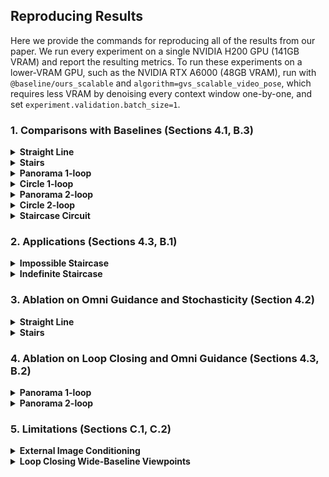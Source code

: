## Reproducing Results

Here we provide the commands for reproducing all of the results from our paper. We run every experiment on a single NVIDIA H200 GPU (141GB VRAM) and report the resulting metrics. To run these experiments on a lower-VRAM GPU, such as the NVIDIA RTX A6000 (48GB VRAM), run with `@baseline/ours_scalable` and `algorithm=gvs_scalable_video_pose`, which requires less VRAM by denoising every context window one-by-one, and set `experiment.validation.batch_size=1`.

### 1. Comparisons with Baselines (Sections 4.1, B.3)

<details>
<summary><b>Straight Line</b></summary>

a) History-Guided Autoregressive Sampling
```
python main.py @baseline/autoregressive algorithm=dfot_video_pose dataset=straight_line @experiment/main_autoregressive_straight_line 
```

b) StochSync
```
python main.py @baseline/stochsync algorithm=stochsync_video_pose dataset=straight_line @experiment/main_stochsync_straight_line 
```

c) Ours
```
python main.py @baseline/ours algorithm=gvs_video_pose dataset=straight_line @experiment/main_ours_straight_line 
```

</details>

<details>
<summary><b>Stairs</b></summary>

a) History-Guided Autoregressive Sampling
```
python main.py @baseline/autoregressive algorithm=dfot_video_pose dataset=stairs @experiment/main_autoregressive_stairs 
```

b) StochSync
```
python main.py @baseline/stochsync algorithm=stochsync_video_pose dataset=stairs @experiment/main_stochsync_stairs 
```

c) Ours
```
python main.py @baseline/ours algorithm=gvs_video_pose dataset=stairs @experiment/main_ours_stairs
```
</details>

<details>
<summary><b>Panorama 1-loop</b></summary>

a) History-Guided Autoregressive Sampling
```
python main.py @baseline/autoregressive_rag algorithm=dfot_rag_video_pose dataset=panorama_1loop @experiment/main_autoregressive_panorama_1loop 
```

b) StochSync
```
python main.py @baseline/stochsync algorithm=stochsync_video_pose dataset=panorama_1loop @experiment/main_stochsync_panorama_1loop 
```

c) Ours
```
python main.py @baseline/ours algorithm=gvs_video_pose dataset=panorama_1loop @experiment/main_ours_panorama_1loop
```

</details>

<details>
<summary><b>Circle 1-loop</b></summary>

a) History-Guided Autoregressive Sampling
```
python main.py @baseline/autoregressive_rag algorithm=dfot_rag_video_pose dataset=circle_1loop @experiment/main_autoregressive_circle_1loop 
```

b) StochSync
```
python main.py @baseline/stochsync algorithm=stochsync_video_pose dataset=circle_1loop @experiment/main_stochsync_circle_1loop 
```

c) Ours
```
python main.py @baseline/ours algorithm=gvs_video_pose dataset=circle_1loop @experiment/main_ours_circle_1loop
```

</details>

<details>
<summary><b>Panorama 2-loop</b></summary>

a) History-Guided Autoregressive Sampling
```
python main.py @baseline/autoregressive_rag algorithm=dfot_rag_video_pose dataset=panorama_2loop @experiment/main_autoregressive_panorama_2loop 
```

b) StochSync
```
python main.py @baseline/stochsync algorithm=stochsync_video_pose dataset=panorama_2loop @experiment/main_stochsync_panorama_2loop 
```

c) Ours
```
python main.py @baseline/ours algorithm=gvs_video_pose dataset=panorama_2loop @experiment/main_ours_panorama_2loop
```

</details>

<details>
<summary><b>Circle 2-loop</b></summary>

a) History-Guided Autoregressive Sampling
```
python main.py @baseline/autoregressive_rag algorithm=dfot_rag_video_pose dataset=circle_2loop @experiment/main_autoregressive_circle_2loop 
```

b) StochSync
```
python main.py @baseline/stochsync algorithm=stochsync_video_pose dataset=circle_2loop @experiment/main_stochsync_circle_2loop
```

c) Ours
```
python main.py @baseline/ours algorithm=gvs_video_pose dataset=circle_2loop @experiment/main_ours_circle_2loop
```

</details>

<details>
<summary><b>Staircase Circuit</b></summary>

a) History-Guided Autoregressive Sampling
```
python main.py @baseline/autoregressive_rag algorithm=dfot_rag_video_pose dataset=staircase_circuit @experiment/main_autoregressive_staircase_circuit 
```

b) StochSync
```
python main.py @baseline/stochsync algorithm=stochsync_video_pose dataset=staircase_circuit @experiment/main_stochsync_staircase_circuit 
```

c) Ours
```
python main.py @baseline/ours algorithm=gvs_video_pose dataset=staircase_circuit @experiment/main_ours_staircase_circuit
```

</details>

### 2. Applications (Sections 4.3, B.1)

<details>
<summary><b>Impossible Staircase</b></summary>

```
python main.py @baseline/ours algorithm=gvs_video_pose dataset=impossible_staircase @experiment/application_impossible_staircase
```

</details>

<details>
<summary><b>Indefinite Staircase</b></summary>

```
python main.py @baseline/ours_scalable algorithm=gvs_scalable_video_pose dataset=indefinite_staircase_nframes1080_nloops9 @experiment/application_indefinite_staircase
```

</details>

### 3. Ablation on Omni Guidance and Stochasticity (Section 4.2)

<details>
<summary><b>Straight Line</b></summary>

a) No Omni Guidance, $\eta = 0$
```
python main.py @baseline/ours_condgscale1p0_histgscale0p0_eta0 algorithm=gvs_no_omniguide_video_pose dataset=straight_line @experiment/ablation_no_omniguide_eta0_straight_line
```

b) No Omni Guidance, $\eta = 0.5$
```
python main.py @baseline/ours_condgscale1p0_histgscale0p0_eta0p5_maxstoch algorithm=gvs_no_omniguide_video_pose dataset=straight_line @experiment/ablation_no_omniguide_eta0p5_maxstoch_straight_line
```

c) No Omni Guidance, $\eta = 0.9$
```
python main.py @baseline/ours_condgscale1p0_histgscale0p0_eta0p9_maxstoch algorithm=gvs_no_omniguide_video_pose dataset=straight_line @experiment/ablation_no_omniguide_eta0p9_maxstoch_straight_line
```

d) No Omni Guidance, $\eta = 1.0$
```
python main.py @baseline/ours_condgscale1p0_histgscale0p0_eta1p0_maxstoch algorithm=gvs_no_omniguide_video_pose dataset=straight_line @experiment/ablation_no_omniguide_eta1p0_maxstoch_straight_line
```

e) Omni Guidance, $\eta = 0$
```
python main.py @baseline/ours_jointgscale1p0_eta0 algorithm=gvs_video_pose dataset=straight_line @experiment/ablation_omniguide_eta0_straight_line
```

f) Omni Guidance, $\eta = 0.5$
```
python main.py @baseline/ours_jointgscale1p0_eta0p5_maxstoch algorithm=gvs_video_pose dataset=straight_line @experiment/ablation_omniguide_eta0p5_maxstoch_straight_line
```

g) Omni Guidance, $\eta = 0.9$
```
python main.py @baseline/ours_jointgscale1p0_eta0p9_maxstoch algorithm=gvs_video_pose dataset=straight_line @experiment/ablation_omniguide_eta0p9_maxstoch_straight_line
```

h) Omni Guidance, $\eta = 1.0$
```
python main.py @baseline/ours_jointgscale1p0_eta1p0_maxstoch algorithm=gvs_video_pose dataset=straight_line @experiment/ablation_omniguide_eta1p0_maxstoch_straight_line
```

</details>

<details>
<summary><b>Stairs</b></summary>

a) No Omni Guidance, $\eta = 0$
```
python main.py @baseline/ours_condgscale1p0_histgscale0p0_eta0 algorithm=gvs_no_omniguide_video_pose dataset=stairs @experiment/ablation_no_omniguide_eta0_stairs
```

b) No Omni Guidance, $\eta = 0.5$
```
python main.py @baseline/ours_condgscale1p0_histgscale0p0_eta0p5_maxstoch algorithm=gvs_no_omniguide_video_pose dataset=stairs @experiment/ablation_no_omniguide_eta0p5_maxstoch_stairs
```

c) No Omni Guidance, $\eta = 0.9$
```
python main.py @baseline/ours_condgscale1p0_histgscale0p0_eta0p9_maxstoch algorithm=gvs_no_omniguide_video_pose dataset=stairs @experiment/ablation_no_omniguide_eta0p9_maxstoch_stairs
```

d) No Omni Guidance, $\eta = 1.0$
```
python main.py @baseline/ours_condgscale1p0_histgscale0p0_eta1p0_maxstoch algorithm=gvs_no_omniguide_video_pose dataset=stairs @experiment/ablation_no_omniguide_eta1p0_maxstoch_stairs
```

e) Omni Guidance, $\eta = 0$
```
python main.py @baseline/ours_jointgscale1p0_eta0 algorithm=gvs_video_pose dataset=stairs @experiment/ablation_omniguide_eta0_stairs
```

f) Omni Guidance, $\eta = 0.5$
```
python main.py @baseline/ours_jointgscale1p0_eta0p5_maxstoch algorithm=gvs_video_pose dataset=stairs @experiment/ablation_omniguide_eta0p5_maxstoch_stairs
```

g) Omni Guidance, $\eta = 0.9$
```
python main.py @baseline/ours_jointgscale1p0_eta0p9_maxstoch algorithm=gvs_video_pose dataset=stairs @experiment/ablation_omniguide_eta0p9_maxstoch_stairs
```

h) Omni Guidance, $\eta = 1.0$
```
python main.py @baseline/ours_jointgscale1p0_eta1p0_maxstoch algorithm=gvs_video_pose dataset=stairs @experiment/ablation_omniguide_eta1p0_maxstoch_stairs
```

</details>

### 4. Ablation on Loop Closing and Omni Guidance (Sections 4.3, B.2)

<details>
<summary><b>Panorama 1-loop</b></summary>

a) No Loop Closing, No Omni Guidance
```
python main.py @baseline/ours_condgscale1p0_histgscale0p0_eta0p9_maxstoch algorithm=gvs_no_omniguide_video_pose dataset=panorama_1loop @experiment/ablation_no_loopclose_no_omniguide_eta0p9_maxstoch_panorama_1loop
```

b) No Loop Closing, Omni Guidance
```
python main.py @baseline/ours_jointgscale1p0_eta0p9_maxstoch algorithm=gvs_video_pose dataset=panorama_1loop @experiment/ablation_no_loopclose_omniguide_eta0p9_maxstoch_panorama_1loop
```

c) Loop Closing, No Omni Guidance
```
python main.py @baseline/ours_condgscale1p0_histgscale0p0_eta0p9_maxstoch algorithm=gvs_no_omniguide_video_pose dataset=panorama_1loop @experiment/ablation_loopclose_no_omniguide_eta0p9_maxstoch_panorama_1loop
```

d) Loop Closing, Omni Guidance
```
python main.py @baseline/ours_jointgscale1p0_eta0p9_maxstoch algorithm=gvs_video_pose dataset=panorama_1loop @experiment/ablation_loopclose_omniguide_eta0p9_maxstoch_panorama_1loop
```

</details>

<details>
<summary><b>Panorama 2-loop</b></summary>

a) No Loop Closing, No Omni Guidance
```
python main.py @baseline/ours_condgscale1p0_histgscale0p0_eta0p9_maxstoch algorithm=gvs_no_omniguide_video_pose dataset=panorama_2loop @experiment/ablation_no_loopclose_no_omniguide_eta0p9_maxstoch_panorama_2loop
```

b) No Loop Closing, Omni Guidance
```
python main.py @baseline/ours_jointgscale1p0_eta0p9_maxstoch algorithm=gvs_video_pose dataset=panorama_2loop @experiment/ablation_no_loopclose_omniguide_eta0p9_maxstoch_panorama_2loop
```

c) Loop Closing, No Omni Guidance
```
python main.py @baseline/ours_condgscale1p0_histgscale0p0_eta0p9_maxstoch algorithm=gvs_no_omniguide_video_pose dataset=panorama_2loop @experiment/ablation_loopclose_no_omniguide_eta0p9_maxstoch_panorama_2loop
```

d) Loop Closing, Omni Guidance
```
python main.py @baseline/ours_jointgscale1p0_eta0p9_maxstoch algorithm=gvs_video_pose dataset=panorama_2loop @experiment/ablation_loopclose_omniguide_eta0p9_maxstoch_panorama_2loop
```

e) Loop Closing, No Omni Guidance, $\eta = 0.8$
```
python main.py @baseline/ours_condgscale1p0_histgscale0p0_eta0p8_maxstoch algorithm=gvs_no_omniguide_video_pose dataset=panorama_2loop @experiment/ablation_loopclose_no_omniguide_eta0p8_maxstoch_panorama_2loop
```

f) Loop Closing, Omni Guidance, $\eta = 0.8$
```
python main.py @baseline/ours_jointgscale1p0_eta0p8_maxstoch algorithm=gvs_video_pose dataset=panorama_2loop @experiment/ablation_loopclose_omniguide_eta0p8_maxstoch_panorama_2loop
```

</details>

### 5. Limitations (Sections C.1, C.2)

<details>
<summary><b>External Image Conditioning</b></summary>

```
python main.py @baseline/ours algorithm=gvs_video_pose dataset=realestate10k_mini @experiment/limitation_ours_re10k_mini_context1
```

</details>

<details>
<summary><b>Loop Closing Wide-Baseline Viewpoints</b></summary>

```
# stitching multiple context windows (No Loop Closing)
python main.py @baseline/ours algorithm=gvs_video_pose dataset=forward_orbit_backward @experiment/limitation_ours_forward_orbit_backward_no_loopclose

# stitching multiple context windows (Loop Closing)
python main.py @baseline/ours algorithm=gvs_video_pose dataset=forward_orbit_backward @experiment/limitation_ours_forward_orbit_backward_loopclose

# diffusing a single context window
python main.py @baseline/autoregressive algorithm=dfot_video_pose dataset=forward_orbit_backward_loop_closing_window @experiment/limitation_fullsequence_diffusion_forward_orbit_backward_loop_closing_window
```

</details>
